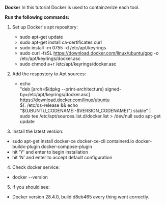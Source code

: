 **Docker**
In this tutorial Docker is used to containzerize each tool. 

**Run the following commands:**
1. Set up Docker's apt repository: 
    - sudo apt-get update
    - sudo apt-get install ca-certificates curl
    - sudo install -m 0755 -d /etc/apt/keyrings
    - sudo curl -fsSL https://download.docker.com/linux/ubuntu/gpg -o /etc/apt/keyrings/docker.asc
    - sudo chmod a+r /etc/apt/keyrings/docker.asc

2. Add the respostory to Apt sources:
    - echo \
  "deb [arch=$(dpkg --print-architecture) signed-by=/etc/apt/keyrings/docker.asc] https://download.docker.com/linux/ubuntu \
  $(. /etc/os-release && echo "${UBUNTU_CODENAME:-$VERSION_CODENAME}") stable" | \
  sudo tee /etc/apt/sources.list.d/docker.list > /dev/null sudo apt-get update
  
3. Install the latest version: 
  - sudo apt-get install docker-ce docker-ce-cli containerd.io 
  docker-buildx-plugin docker-compose-plugin
  - hit 'Y' and enter to begin installation
  - hit 'N' and enter to accept default configuration

4. Check docker service:
  - docker --version

5. If you should see:
  - Docker version 28.4.0, build d8eb465
every thing went correctly.